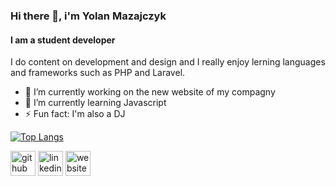 ### Hi there 👋, i'm Yolan Mazajczyk
#### I am a student developer
I do content on development and design and I really enjoy lerning languages and frameworks such as PHP and Laravel.

- 🔭 I’m currently working on the new website of my compagny 
- 🌱 I’m currently learning Javascript 
- ⚡ Fun fact: I'm also a DJ 

[![Top Langs](https://github-readme-stats.vercel.app/api/top-langs/?username=yolan11)](https://github.com/anuraghazra/github-readme-stats)

[<img src='https://cdn.jsdelivr.net/npm/simple-icons@3.0.1/icons/github.svg' alt='github' height='40'>](https://github.com/yolan11)  [<img src='https://cdn.jsdelivr.net/npm/simple-icons@3.0.1/icons/linkedin.svg' alt='linkedin' height='40'>](https://www.linkedin.com/in/https://www.linkedin.com/in/yolanmazajczyk//)  [<img src='https://cdn.jsdelivr.net/npm/simple-icons@3.0.1/icons/icloud.svg' alt='website' height='40'>](https://yolanmack.com)  
